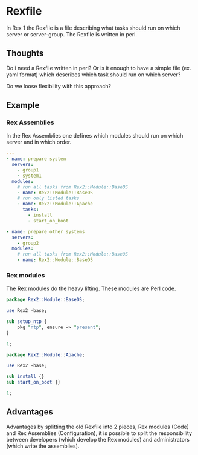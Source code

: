 # Rexfile

In Rex 1 the Rexfile is a file describing what tasks should run on which server or server-group. The Rexfile is written in perl.

## Thoughts

Do i need a Rexfile written in perl? Or is it enough to have a simple file (ex. yaml format) which describes which task should run on which server?

Do we loose flexibility with this approach?

## Example

### Rex Assemblies

In the Rex Assemblies one defines which modules should run on which server and in which order.

```yaml
---
- name: prepare system
  servers:
    - group1
    - system1
  modules:
    # run all tasks from Rex2::Module::BaseOS
    - name: Rex2::Module::BaseOS
    # run only listed tasks
    - name: Rex2::Module::Apache
      tasks:
        - install
        - start_on_boot

- name: prepare other systems
  servers:
    - group2
  modules:
    # run all tasks from Rex2::Module::BaseOS
    - name: Rex2::Module::BaseOS
```

### Rex modules

The Rex modules do the heavy lifting. These modules are Perl code.

```perl
package Rex2::Module::BaseOS;

use Rex2 -base;

sub setup_ntp {
    pkg "ntp", ensure => "present";
}

1;
```


```perl
package Rex2::Module::Apache;

use Rex2 -base;

sub install {}
sub start_on_boot {}

1;
```

## Advantages

Advantages by splitting the old Rexfile into 2 pieces, Rex modules (Code) and Rex Assemblies (Configuration), it is possible to split the responsibility between developers (which develop the Rex modules) and administrators (which write the assemblies).
